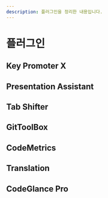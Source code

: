 ```yaml
---
description: 플러그인을 정리한 내용입니다.
---
```


# 플러그인

## Key Promoter X



## Presentation Assistant



## Tab Shifter



## GitToolBox



## CodeMetrics



## Translation



## CodeGlance Pro

